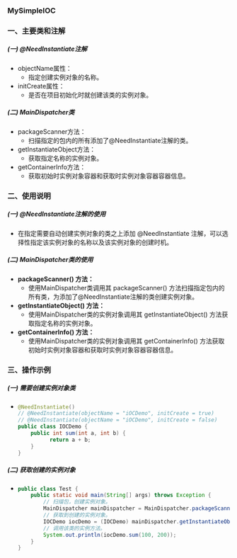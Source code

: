 ### MySimpleIOC ###

### 一、主要类和注解

#####  (一) @NeedInstantiate注解

- objectName属性：
  - 指定创建实例对象的名称。
- initCreate属性：
  - 是否在项目初始化时就创建该类的实例对象。

##### (二) MainDispatcher类

- packageScanner方法：
  - 扫描指定的包内的所有添加了@NeedInstantiate注解的类。
- getInstantiateObject方法：
  - 获取指定名称的实例对象。
- getContainerInfo方法：
  - 获取初始时实例对象容器和获取时实例对象容器容器信息。



### 二、使用说明

##### (一) @NeedInstantiate注解的使用 

- 在指定需要自动创建实例对象的类之上添加 @NeedInstantiate 注解，可以选择性指定该实例对象的名称以及该实例对象的创建时机。

#####  (二) MainDispatcher类的使用

- **packageScanner() 方法：**
  - 使用MainDispatcher类调用其 packageScanner() 方法扫描指定包内的所有类，为添加了@NeedInstantiate注解的类创建实例对象。               
- **getInstantiateObject() 方法：**
  - 使用MainDispatcher类的实例对象调用其 getInstantiateObject() 方法获取指定名称的实例对象。
- **getContainerInfo() 方法：**
  - 使用MainDispatcher类的实例对象调用其 getContainerInfo() 方法获取初始时实例对象容器和获取时实例对象容器容器信息。



### 三、操作示例

##### (一) 需要创建实例对象类

- ```java
  @NeedInstantiate()
  // @NeedInstantiate(objectName = "iOCDemo", initCreate = true)
  // @NeedInstantiate(objectName = "iOCDemo", initCreate = false)
  public class IOCDemo {
      public int sum(int a, int b) {
     		return a + b;
      }
  }
  ```

  

##### (二) 获取创建的实例对象

- ```java
  public class Test {
      public static void main(String[] args) throws Exception {
          // 扫描包，创建实例对象。
          MainDispatcher mainDispatcher = MainDispatcher.packageScanner("xyz.tanxiao");
          // 获取到创建的实例对象。
          IOCDemo iocDemo = (IOCDemo) mainDispatcher.getInstantiateObject("iOCDemo", IOCDemo.class);
          // 调用该类的实例方法。
          System.out.println(iocDemo.sum(100, 200));
      }
  }
  ```
